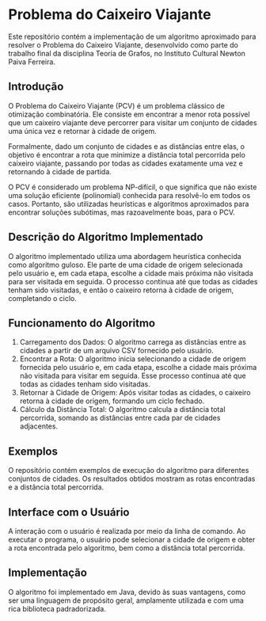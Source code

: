 # Problema do Caixeiro Viajante

Este repositório contém a implementação de um algoritmo aproximado para resolver o Problema do Caixeiro Viajante, desenvolvido como parte do trabalho final da disciplina Teoria de Grafos, no Instituto Cultural Newton Paiva Ferreira.

## Introdução

O Problema do Caixeiro Viajante (PCV) é um problema clássico de otimização combinatória. Ele consiste em encontrar a menor rota possível que um caixeiro viajante deve percorrer para visitar um conjunto de cidades uma única vez e retornar à cidade de origem.

Formalmente, dado um conjunto de cidades e as distâncias entre elas, o objetivo é encontrar a rota que minimize a distância total percorrida pelo caixeiro viajante, passando por todas as cidades exatamente uma vez e retornando à cidade de partida.

O PCV é considerado um problema NP-difícil, o que significa que não existe uma solução eficiente (polinomial) conhecida para resolvê-lo em todos os casos. Portanto, são utilizadas heurísticas e algoritmos aproximados para encontrar soluções subótimas, mas razoavelmente boas, para o PCV.

## Descrição do Algoritmo Implementado

O algoritmo implementado utiliza uma abordagem heurística conhecida como algoritmo guloso. Ele parte de uma cidade de origem selecionada pelo usuário e, em cada etapa, escolhe a cidade mais próxima não visitada para ser visitada em seguida. O processo continua até que todas as cidades tenham sido visitadas, e então o caixeiro retorna à cidade de origem, completando o ciclo.

## Funcionamento do Algoritmo

1. Carregamento dos Dados: O algoritmo carrega as distâncias entre as cidades a partir de um arquivo CSV fornecido pelo usuário.
2. Encontrar a Rota: O algoritmo inicia selecionando a cidade de origem fornecida pelo usuário e, em cada etapa, escolhe a cidade mais próxima não visitada para visitar em seguida. Esse processo continua até que todas as cidades tenham sido visitadas.
3. Retornar à Cidade de Origem: Após visitar todas as cidades, o caixeiro retorna à cidade de origem, formando um ciclo fechado.
4. Cálculo da Distância Total: O algoritmo calcula a distância total percorrida, somando as distâncias entre cada par de cidades adjacentes.

## Exemplos

O repositório contém exemplos de execução do algoritmo para diferentes conjuntos de cidades. Os resultados obtidos mostram as rotas encontradas e a distância total percorrida.

## Interface com o Usuário

A interação com o usuário é realizada por meio da linha de comando. Ao executar o programa, o usuário pode selecionar a cidade de origem e obter a rota encontrada pelo algoritmo, bem como a distância total percorrida.

## Implementação

O algoritmo foi implementado em Java, devido às suas vantagens, como ser uma linguagem de propósito geral, amplamente utilizada e com uma rica biblioteca padradorizada.
